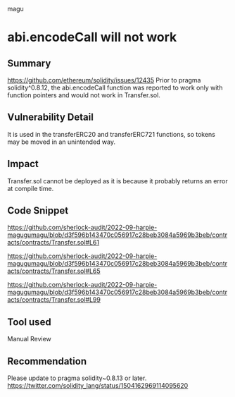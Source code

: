 magu
# abi.encodeCall will not work

## Summary

https://github.com/ethereum/solidity/issues/12435
Prior to pragma solidity^0.8.12, the abi.encodeCall function was reported to work only with function pointers and would not work in Transfer.sol.

## Vulnerability Detail

It is used in the transferERC20 and transferERC721 functions, so tokens may be moved in an unintended way.

## Impact
Transfer.sol cannot be deployed as it is because it probably returns an error at compile time.

## Code Snippet

https://github.com/sherlock-audit/2022-09-harpie-magugumagu/blob/d3f596b143470c056917c28beb3084a5969b3beb/contracts/contracts/Transfer.sol#L61

https://github.com/sherlock-audit/2022-09-harpie-magugumagu/blob/d3f596b143470c056917c28beb3084a5969b3beb/contracts/contracts/Transfer.sol#L65

https://github.com/sherlock-audit/2022-09-harpie-magugumagu/blob/d3f596b143470c056917c28beb3084a5969b3beb/contracts/contracts/Transfer.sol#L99


## Tool used

Manual Review

## Recommendation
Please update to pragma solidity~0.8.13 or later.
https://twitter.com/solidity_lang/status/1504162969114095620